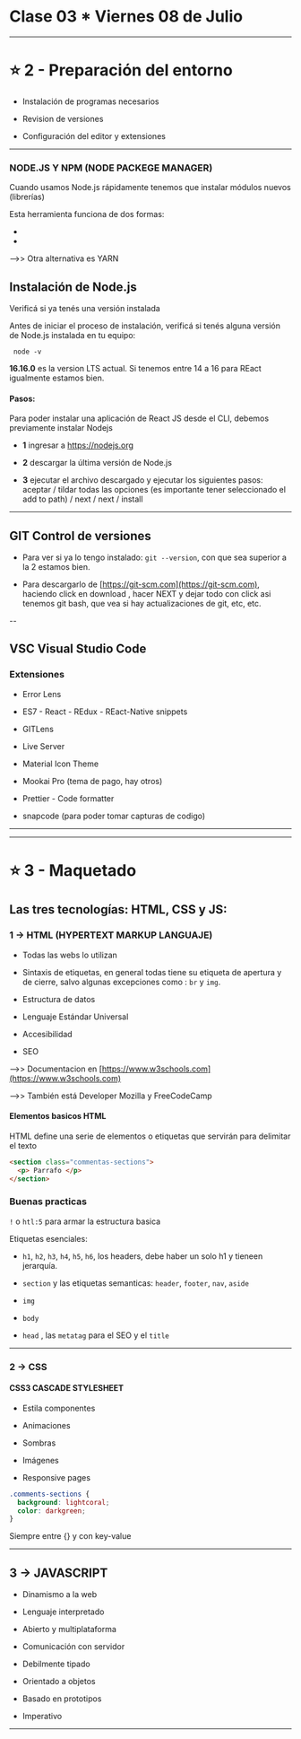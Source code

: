 # Clase 03 * Viernes 08 de Julio

---


# :star: 2 - Preparación del entorno

- Instalación de programas necesarios

- Revision de versiones

- Configuración del editor y extensiones

---


### NODE.JS Y NPM (NODE PACKEGE MANAGER)

Cuando usamos Node.js rápidamente tenemos que instalar módulos nuevos (librerías)

Esta herramienta funciona de dos formas:

-

-

-->> Otra alternativa es YARN


## Instalación de Node.js

Verificá si ya tenés una versión instalada

Antes de iniciar el proceso de instalación, verificá si tenés alguna versión de Node.js instalada en tu equipo:

``` node -v```

**16.16.0** es la version LTS actual. Si tenemos entre 14 a 16 para REact igualmente estamos bien.


#### Pasos:

Para poder instalar una aplicación de React JS desde el CLI, debemos previamente instalar Nodejs

- **1** ingresar a https://nodejs.org

- **2** descargar la última versión de Node.js

- **3** ejecutar el archivo descargado y ejecutar los siguientes pasos: aceptar / tildar todas las opciones (es importante tener seleccionado el add to path) / next / next / install

---

## GIT  Control de versiones

- Para ver si ya lo tengo instalado: ```git --version```, con que sea superior a la 2 estamos bien.

- Para descargarlo de [https://git-scm.com](https://git-scm.com), haciendo click en download , hacer NEXT y dejar todo con click asi tenemos git bash, que vea si hay actualizaciones de git, etc, etc.


--

## VSC Visual Studio Code


### Extensiones

- Error Lens

- ES7 - React - REdux - REact-Native  snippets

- GITLens

- Live Server

- Material Icon Theme

- Mookai Pro (tema de pago, hay otros)

- Prettier - Code formatter

- snapcode (para poder tomar capturas de codigo) 

---
---

# :star: 3 -  Maquetado

##  Las tres tecnologías: HTML, CSS y JS:

### 1 -> HTML (HYPERTEXT MARKUP LANGUAJE)

- Todas las webs lo utilizan

- Sintaxis de etiquetas, en general todas tiene su etiqueta de apertura y de cierre, salvo algunas excepciones como : ```br``` y ```img```.

- Estructura de datos

- Lenguaje Estándar Universal

- Accesibilidad

- SEO

-->> Documentacion en [https://www.w3schools.com](https://www.w3schools.com)

-->> También está Developer Mozilla y FreeCodeCamp


#### Elementos basicos HTML

HTML define una serie de elementos o etiquetas que servirán para delimitar el texto

```html
<section class="commentas-sections">
  <p> Parrafo </p>
</section>
```

### Buenas practicas

```!``` o  ```htl:5``` para armar la estructura basica

Etiquetas esenciales:

- ```h1```, ```h2```, ```h3```, ```h4```, ```h5```, ```h6```, los headers, debe haber un solo h1 y tieneen jerarquía.

- ```section``` y las etiquetas semanticas: ```header```, ```footer```, ```nav```, ```aside```

- ```img```

- ```body```

- ```head``` , las ```metatag``` para el SEO y el ```title```

---

### 2 -> CSS

#### CSS3  CASCADE STYLESHEET

- Estila componentes

- Animaciones

- Sombras

- Imágenes

- Responsive pages


```CSS
.comments-sections {
  background: lightcoral;
  color: darkgreen;
}
```

Siempre entre {} y con key-value

---

## 3 -> JAVASCRIPT

- Dinamismo  a la web

- Lenguaje interpretado

- Abierto y multiplataforma

- Comunicación con servidor

- Debilmente tipado

- Orientado a objetos

- Basado en prototipos

- Imperativo


---

